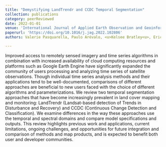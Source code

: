 ```yaml
---
title: "Demystifying LandTrendr and CCDC Temporal Segmentation"
collection: publications
category: peerReviewed
date: 2022-01-01
venue: 'International Journal of Applied Earth Observation and Geoinformation'
paperurl: 'https://doi.org/10.1016/j.jag.2022.102806'
authors: Valerie Pasquarella, Paulo Arévalo, <u>Kelsee Bratley<u>, Eric Bullock, Noel Gorelick, Zhiqiang Yang, & Robert Kennedy

---
```


Improved access to remotely sensed imagery and time series algorithms in combination with increased availability of cloud computing resources and platforms such as Google Earth Engine have significantly expanded the community of users processing and analyzing time series of satellite observations. Though individual time series analysis methods and their applications tend to be well-documented, comparisons of different approaches are beneficial to new users faced with the choice of different algorithms and parameterizations. We review two temporal segmentation approaches that have become increasingly prevalent in land cover mapping and monitoring: LandTrendr (Landsat-based detection of Trends in Disturbance and Recovery) and CCDC (Continuous Change Detection and Classification). We examine differences in the way these approaches use the temporal and spectral domains and compare model specifications and outputs. This review highlights previous work and applications, current limitations, ongoing challenges, and opportunities for future integration and comparison of methods and map products, and is expected to benefit both user and developer communities.
